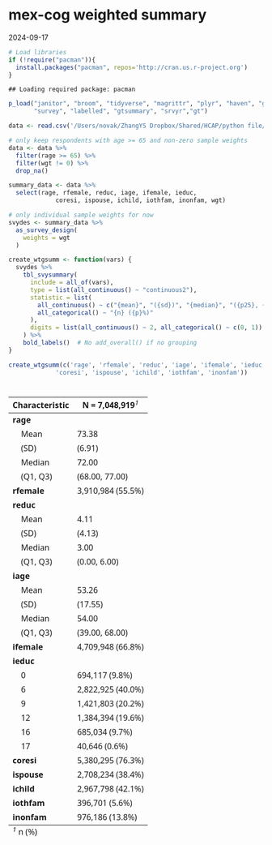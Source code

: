 mex-cog weighted summary
================
2024-09-17

``` r
# Load libraries
if (!require("pacman")){
  install.packages("pacman", repos='http://cran.us.r-project.org')
}
```

    ## Loading required package: pacman

``` r
p_load("janitor", "broom", "tidyverse", "magrittr", "plyr", "haven", "glue", 
       "survey", "labelled", "gtsummary", "srvyr","gt")
```

``` r
data <- read.csv('/Users/novak/ZhangYS Dropbox/Shared/HCAP/python file/mex-cog.csv')

# only keep respondents with age >= 65 and non-zero sample weights 
data <- data %>% 
  filter(rage >= 65) %>% 
  filter(wgt != 0) %>% 
  drop_na()
```

``` r
summary_data <- data %>% 
  select(rage, rfemale, reduc, iage, ifemale, ieduc, 
             coresi, ispouse, ichild, iothfam, inonfam, wgt)

# only individual sample weights for now 
svydes <- summary_data %>% 
  as_survey_design(
    weights = wgt
  )
```

``` r
create_wtgsumm <- function(vars) {
  svydes %>% 
    tbl_svysummary(
      include = all_of(vars),  
      type = list(all_continuous() ~ "continuous2"),
      statistic = list(
        all_continuous() ~ c("{mean}", "({sd})", "{median}", "({p25}, {p75})"),
        all_categorical() ~ "{n} ({p}%)"
      ), 
      digits = list(all_continuous() ~ 2, all_categorical() ~ c(0, 1))
    ) %>% 
    bold_labels()  # No add_overall() if no grouping
}
```

``` r
create_wtgsumm(c('rage', 'rfemale', 'reduc', 'iage', 'ifemale', 'ieduc', 
             'coresi', 'ispouse', 'ichild', 'iothfam', 'inonfam'))
```

<div id="wzlhwkoxkh" style="padding-left:0px;padding-right:0px;padding-top:10px;padding-bottom:10px;overflow-x:auto;overflow-y:auto;width:auto;height:auto;">
<style>#wzlhwkoxkh table {
  font-family: system-ui, 'Segoe UI', Roboto, Helvetica, Arial, sans-serif, 'Apple Color Emoji', 'Segoe UI Emoji', 'Segoe UI Symbol', 'Noto Color Emoji';
  -webkit-font-smoothing: antialiased;
  -moz-osx-font-smoothing: grayscale;
}
&#10;#wzlhwkoxkh thead, #wzlhwkoxkh tbody, #wzlhwkoxkh tfoot, #wzlhwkoxkh tr, #wzlhwkoxkh td, #wzlhwkoxkh th {
  border-style: none;
}
&#10;#wzlhwkoxkh p {
  margin: 0;
  padding: 0;
}
&#10;#wzlhwkoxkh .gt_table {
  display: table;
  border-collapse: collapse;
  line-height: normal;
  margin-left: auto;
  margin-right: auto;
  color: #333333;
  font-size: 16px;
  font-weight: normal;
  font-style: normal;
  background-color: #FFFFFF;
  width: auto;
  border-top-style: solid;
  border-top-width: 2px;
  border-top-color: #A8A8A8;
  border-right-style: none;
  border-right-width: 2px;
  border-right-color: #D3D3D3;
  border-bottom-style: solid;
  border-bottom-width: 2px;
  border-bottom-color: #A8A8A8;
  border-left-style: none;
  border-left-width: 2px;
  border-left-color: #D3D3D3;
}
&#10;#wzlhwkoxkh .gt_caption {
  padding-top: 4px;
  padding-bottom: 4px;
}
&#10;#wzlhwkoxkh .gt_title {
  color: #333333;
  font-size: 125%;
  font-weight: initial;
  padding-top: 4px;
  padding-bottom: 4px;
  padding-left: 5px;
  padding-right: 5px;
  border-bottom-color: #FFFFFF;
  border-bottom-width: 0;
}
&#10;#wzlhwkoxkh .gt_subtitle {
  color: #333333;
  font-size: 85%;
  font-weight: initial;
  padding-top: 3px;
  padding-bottom: 5px;
  padding-left: 5px;
  padding-right: 5px;
  border-top-color: #FFFFFF;
  border-top-width: 0;
}
&#10;#wzlhwkoxkh .gt_heading {
  background-color: #FFFFFF;
  text-align: center;
  border-bottom-color: #FFFFFF;
  border-left-style: none;
  border-left-width: 1px;
  border-left-color: #D3D3D3;
  border-right-style: none;
  border-right-width: 1px;
  border-right-color: #D3D3D3;
}
&#10;#wzlhwkoxkh .gt_bottom_border {
  border-bottom-style: solid;
  border-bottom-width: 2px;
  border-bottom-color: #D3D3D3;
}
&#10;#wzlhwkoxkh .gt_col_headings {
  border-top-style: solid;
  border-top-width: 2px;
  border-top-color: #D3D3D3;
  border-bottom-style: solid;
  border-bottom-width: 2px;
  border-bottom-color: #D3D3D3;
  border-left-style: none;
  border-left-width: 1px;
  border-left-color: #D3D3D3;
  border-right-style: none;
  border-right-width: 1px;
  border-right-color: #D3D3D3;
}
&#10;#wzlhwkoxkh .gt_col_heading {
  color: #333333;
  background-color: #FFFFFF;
  font-size: 100%;
  font-weight: normal;
  text-transform: inherit;
  border-left-style: none;
  border-left-width: 1px;
  border-left-color: #D3D3D3;
  border-right-style: none;
  border-right-width: 1px;
  border-right-color: #D3D3D3;
  vertical-align: bottom;
  padding-top: 5px;
  padding-bottom: 6px;
  padding-left: 5px;
  padding-right: 5px;
  overflow-x: hidden;
}
&#10;#wzlhwkoxkh .gt_column_spanner_outer {
  color: #333333;
  background-color: #FFFFFF;
  font-size: 100%;
  font-weight: normal;
  text-transform: inherit;
  padding-top: 0;
  padding-bottom: 0;
  padding-left: 4px;
  padding-right: 4px;
}
&#10;#wzlhwkoxkh .gt_column_spanner_outer:first-child {
  padding-left: 0;
}
&#10;#wzlhwkoxkh .gt_column_spanner_outer:last-child {
  padding-right: 0;
}
&#10;#wzlhwkoxkh .gt_column_spanner {
  border-bottom-style: solid;
  border-bottom-width: 2px;
  border-bottom-color: #D3D3D3;
  vertical-align: bottom;
  padding-top: 5px;
  padding-bottom: 5px;
  overflow-x: hidden;
  display: inline-block;
  width: 100%;
}
&#10;#wzlhwkoxkh .gt_spanner_row {
  border-bottom-style: hidden;
}
&#10;#wzlhwkoxkh .gt_group_heading {
  padding-top: 8px;
  padding-bottom: 8px;
  padding-left: 5px;
  padding-right: 5px;
  color: #333333;
  background-color: #FFFFFF;
  font-size: 100%;
  font-weight: initial;
  text-transform: inherit;
  border-top-style: solid;
  border-top-width: 2px;
  border-top-color: #D3D3D3;
  border-bottom-style: solid;
  border-bottom-width: 2px;
  border-bottom-color: #D3D3D3;
  border-left-style: none;
  border-left-width: 1px;
  border-left-color: #D3D3D3;
  border-right-style: none;
  border-right-width: 1px;
  border-right-color: #D3D3D3;
  vertical-align: middle;
  text-align: left;
}
&#10;#wzlhwkoxkh .gt_empty_group_heading {
  padding: 0.5px;
  color: #333333;
  background-color: #FFFFFF;
  font-size: 100%;
  font-weight: initial;
  border-top-style: solid;
  border-top-width: 2px;
  border-top-color: #D3D3D3;
  border-bottom-style: solid;
  border-bottom-width: 2px;
  border-bottom-color: #D3D3D3;
  vertical-align: middle;
}
&#10;#wzlhwkoxkh .gt_from_md > :first-child {
  margin-top: 0;
}
&#10;#wzlhwkoxkh .gt_from_md > :last-child {
  margin-bottom: 0;
}
&#10;#wzlhwkoxkh .gt_row {
  padding-top: 8px;
  padding-bottom: 8px;
  padding-left: 5px;
  padding-right: 5px;
  margin: 10px;
  border-top-style: solid;
  border-top-width: 1px;
  border-top-color: #D3D3D3;
  border-left-style: none;
  border-left-width: 1px;
  border-left-color: #D3D3D3;
  border-right-style: none;
  border-right-width: 1px;
  border-right-color: #D3D3D3;
  vertical-align: middle;
  overflow-x: hidden;
}
&#10;#wzlhwkoxkh .gt_stub {
  color: #333333;
  background-color: #FFFFFF;
  font-size: 100%;
  font-weight: initial;
  text-transform: inherit;
  border-right-style: solid;
  border-right-width: 2px;
  border-right-color: #D3D3D3;
  padding-left: 5px;
  padding-right: 5px;
}
&#10;#wzlhwkoxkh .gt_stub_row_group {
  color: #333333;
  background-color: #FFFFFF;
  font-size: 100%;
  font-weight: initial;
  text-transform: inherit;
  border-right-style: solid;
  border-right-width: 2px;
  border-right-color: #D3D3D3;
  padding-left: 5px;
  padding-right: 5px;
  vertical-align: top;
}
&#10;#wzlhwkoxkh .gt_row_group_first td {
  border-top-width: 2px;
}
&#10;#wzlhwkoxkh .gt_row_group_first th {
  border-top-width: 2px;
}
&#10;#wzlhwkoxkh .gt_summary_row {
  color: #333333;
  background-color: #FFFFFF;
  text-transform: inherit;
  padding-top: 8px;
  padding-bottom: 8px;
  padding-left: 5px;
  padding-right: 5px;
}
&#10;#wzlhwkoxkh .gt_first_summary_row {
  border-top-style: solid;
  border-top-color: #D3D3D3;
}
&#10;#wzlhwkoxkh .gt_first_summary_row.thick {
  border-top-width: 2px;
}
&#10;#wzlhwkoxkh .gt_last_summary_row {
  padding-top: 8px;
  padding-bottom: 8px;
  padding-left: 5px;
  padding-right: 5px;
  border-bottom-style: solid;
  border-bottom-width: 2px;
  border-bottom-color: #D3D3D3;
}
&#10;#wzlhwkoxkh .gt_grand_summary_row {
  color: #333333;
  background-color: #FFFFFF;
  text-transform: inherit;
  padding-top: 8px;
  padding-bottom: 8px;
  padding-left: 5px;
  padding-right: 5px;
}
&#10;#wzlhwkoxkh .gt_first_grand_summary_row {
  padding-top: 8px;
  padding-bottom: 8px;
  padding-left: 5px;
  padding-right: 5px;
  border-top-style: double;
  border-top-width: 6px;
  border-top-color: #D3D3D3;
}
&#10;#wzlhwkoxkh .gt_last_grand_summary_row_top {
  padding-top: 8px;
  padding-bottom: 8px;
  padding-left: 5px;
  padding-right: 5px;
  border-bottom-style: double;
  border-bottom-width: 6px;
  border-bottom-color: #D3D3D3;
}
&#10;#wzlhwkoxkh .gt_striped {
  background-color: rgba(128, 128, 128, 0.05);
}
&#10;#wzlhwkoxkh .gt_table_body {
  border-top-style: solid;
  border-top-width: 2px;
  border-top-color: #D3D3D3;
  border-bottom-style: solid;
  border-bottom-width: 2px;
  border-bottom-color: #D3D3D3;
}
&#10;#wzlhwkoxkh .gt_footnotes {
  color: #333333;
  background-color: #FFFFFF;
  border-bottom-style: none;
  border-bottom-width: 2px;
  border-bottom-color: #D3D3D3;
  border-left-style: none;
  border-left-width: 2px;
  border-left-color: #D3D3D3;
  border-right-style: none;
  border-right-width: 2px;
  border-right-color: #D3D3D3;
}
&#10;#wzlhwkoxkh .gt_footnote {
  margin: 0px;
  font-size: 90%;
  padding-top: 4px;
  padding-bottom: 4px;
  padding-left: 5px;
  padding-right: 5px;
}
&#10;#wzlhwkoxkh .gt_sourcenotes {
  color: #333333;
  background-color: #FFFFFF;
  border-bottom-style: none;
  border-bottom-width: 2px;
  border-bottom-color: #D3D3D3;
  border-left-style: none;
  border-left-width: 2px;
  border-left-color: #D3D3D3;
  border-right-style: none;
  border-right-width: 2px;
  border-right-color: #D3D3D3;
}
&#10;#wzlhwkoxkh .gt_sourcenote {
  font-size: 90%;
  padding-top: 4px;
  padding-bottom: 4px;
  padding-left: 5px;
  padding-right: 5px;
}
&#10;#wzlhwkoxkh .gt_left {
  text-align: left;
}
&#10;#wzlhwkoxkh .gt_center {
  text-align: center;
}
&#10;#wzlhwkoxkh .gt_right {
  text-align: right;
  font-variant-numeric: tabular-nums;
}
&#10;#wzlhwkoxkh .gt_font_normal {
  font-weight: normal;
}
&#10;#wzlhwkoxkh .gt_font_bold {
  font-weight: bold;
}
&#10;#wzlhwkoxkh .gt_font_italic {
  font-style: italic;
}
&#10;#wzlhwkoxkh .gt_super {
  font-size: 65%;
}
&#10;#wzlhwkoxkh .gt_footnote_marks {
  font-size: 75%;
  vertical-align: 0.4em;
  position: initial;
}
&#10;#wzlhwkoxkh .gt_asterisk {
  font-size: 100%;
  vertical-align: 0;
}
&#10;#wzlhwkoxkh .gt_indent_1 {
  text-indent: 5px;
}
&#10;#wzlhwkoxkh .gt_indent_2 {
  text-indent: 10px;
}
&#10;#wzlhwkoxkh .gt_indent_3 {
  text-indent: 15px;
}
&#10;#wzlhwkoxkh .gt_indent_4 {
  text-indent: 20px;
}
&#10;#wzlhwkoxkh .gt_indent_5 {
  text-indent: 25px;
}
&#10;#wzlhwkoxkh .katex-display {
  display: inline-flex !important;
  margin-bottom: 0.75em !important;
}
&#10;#wzlhwkoxkh div.Reactable > div.rt-table > div.rt-thead > div.rt-tr.rt-tr-group-header > div.rt-th-group:after {
  height: 0px !important;
}
</style>
<table class="gt_table" data-quarto-disable-processing="false" data-quarto-bootstrap="false">
  <thead>
    <tr class="gt_col_headings">
      <th class="gt_col_heading gt_columns_bottom_border gt_left" rowspan="1" colspan="1" scope="col" id="&lt;span class='gt_from_md'&gt;&lt;strong&gt;Characteristic&lt;/strong&gt;&lt;/span&gt;"><span class='gt_from_md'><strong>Characteristic</strong></span></th>
      <th class="gt_col_heading gt_columns_bottom_border gt_center" rowspan="1" colspan="1" scope="col" id="&lt;span class='gt_from_md'&gt;&lt;strong&gt;N = 7,048,919&lt;/strong&gt;&lt;/span&gt;&lt;span class=&quot;gt_footnote_marks&quot; style=&quot;white-space:nowrap;font-style:italic;font-weight:normal;line-height: 0;&quot;&gt;&lt;sup&gt;1&lt;/sup&gt;&lt;/span&gt;"><span class='gt_from_md'><strong>N = 7,048,919</strong></span><span class="gt_footnote_marks" style="white-space:nowrap;font-style:italic;font-weight:normal;line-height: 0;"><sup>1</sup></span></th>
    </tr>
  </thead>
  <tbody class="gt_table_body">
    <tr><td headers="label" class="gt_row gt_left" style="font-weight: bold;">rage</td>
<td headers="stat_0" class="gt_row gt_center"><br /></td></tr>
    <tr><td headers="label" class="gt_row gt_left">    Mean</td>
<td headers="stat_0" class="gt_row gt_center">73.38</td></tr>
    <tr><td headers="label" class="gt_row gt_left">    (SD)</td>
<td headers="stat_0" class="gt_row gt_center">(6.91)</td></tr>
    <tr><td headers="label" class="gt_row gt_left">    Median</td>
<td headers="stat_0" class="gt_row gt_center">72.00</td></tr>
    <tr><td headers="label" class="gt_row gt_left">    (Q1, Q3)</td>
<td headers="stat_0" class="gt_row gt_center">(68.00, 77.00)</td></tr>
    <tr><td headers="label" class="gt_row gt_left" style="font-weight: bold;">rfemale</td>
<td headers="stat_0" class="gt_row gt_center">3,910,984 (55.5%)</td></tr>
    <tr><td headers="label" class="gt_row gt_left" style="font-weight: bold;">reduc</td>
<td headers="stat_0" class="gt_row gt_center"><br /></td></tr>
    <tr><td headers="label" class="gt_row gt_left">    Mean</td>
<td headers="stat_0" class="gt_row gt_center">4.11</td></tr>
    <tr><td headers="label" class="gt_row gt_left">    (SD)</td>
<td headers="stat_0" class="gt_row gt_center">(4.13)</td></tr>
    <tr><td headers="label" class="gt_row gt_left">    Median</td>
<td headers="stat_0" class="gt_row gt_center">3.00</td></tr>
    <tr><td headers="label" class="gt_row gt_left">    (Q1, Q3)</td>
<td headers="stat_0" class="gt_row gt_center">(0.00, 6.00)</td></tr>
    <tr><td headers="label" class="gt_row gt_left" style="font-weight: bold;">iage</td>
<td headers="stat_0" class="gt_row gt_center"><br /></td></tr>
    <tr><td headers="label" class="gt_row gt_left">    Mean</td>
<td headers="stat_0" class="gt_row gt_center">53.26</td></tr>
    <tr><td headers="label" class="gt_row gt_left">    (SD)</td>
<td headers="stat_0" class="gt_row gt_center">(17.55)</td></tr>
    <tr><td headers="label" class="gt_row gt_left">    Median</td>
<td headers="stat_0" class="gt_row gt_center">54.00</td></tr>
    <tr><td headers="label" class="gt_row gt_left">    (Q1, Q3)</td>
<td headers="stat_0" class="gt_row gt_center">(39.00, 68.00)</td></tr>
    <tr><td headers="label" class="gt_row gt_left" style="font-weight: bold;">ifemale</td>
<td headers="stat_0" class="gt_row gt_center">4,709,948 (66.8%)</td></tr>
    <tr><td headers="label" class="gt_row gt_left" style="font-weight: bold;">ieduc</td>
<td headers="stat_0" class="gt_row gt_center"><br /></td></tr>
    <tr><td headers="label" class="gt_row gt_left">    0</td>
<td headers="stat_0" class="gt_row gt_center">694,117 (9.8%)</td></tr>
    <tr><td headers="label" class="gt_row gt_left">    6</td>
<td headers="stat_0" class="gt_row gt_center">2,822,925 (40.0%)</td></tr>
    <tr><td headers="label" class="gt_row gt_left">    9</td>
<td headers="stat_0" class="gt_row gt_center">1,421,803 (20.2%)</td></tr>
    <tr><td headers="label" class="gt_row gt_left">    12</td>
<td headers="stat_0" class="gt_row gt_center">1,384,394 (19.6%)</td></tr>
    <tr><td headers="label" class="gt_row gt_left">    16</td>
<td headers="stat_0" class="gt_row gt_center">685,034 (9.7%)</td></tr>
    <tr><td headers="label" class="gt_row gt_left">    17</td>
<td headers="stat_0" class="gt_row gt_center">40,646 (0.6%)</td></tr>
    <tr><td headers="label" class="gt_row gt_left" style="font-weight: bold;">coresi</td>
<td headers="stat_0" class="gt_row gt_center">5,380,295 (76.3%)</td></tr>
    <tr><td headers="label" class="gt_row gt_left" style="font-weight: bold;">ispouse</td>
<td headers="stat_0" class="gt_row gt_center">2,708,234 (38.4%)</td></tr>
    <tr><td headers="label" class="gt_row gt_left" style="font-weight: bold;">ichild</td>
<td headers="stat_0" class="gt_row gt_center">2,967,798 (42.1%)</td></tr>
    <tr><td headers="label" class="gt_row gt_left" style="font-weight: bold;">iothfam</td>
<td headers="stat_0" class="gt_row gt_center">396,701 (5.6%)</td></tr>
    <tr><td headers="label" class="gt_row gt_left" style="font-weight: bold;">inonfam</td>
<td headers="stat_0" class="gt_row gt_center">976,186 (13.8%)</td></tr>
  </tbody>
  &#10;  <tfoot class="gt_footnotes">
    <tr>
      <td class="gt_footnote" colspan="2"><span class="gt_footnote_marks" style="white-space:nowrap;font-style:italic;font-weight:normal;line-height: 0;"><sup>1</sup></span> <span class='gt_from_md'>n (%)</span></td>
    </tr>
  </tfoot>
</table>
</div>
